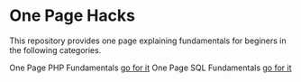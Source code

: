 One Page Hacks
===========================
This repository provides one page explaining fundamentals for beginers in the following categories.

One Page PHP Fundamentals <a href="https://github.com/mehikmat/One-Page-Hacks/wiki/One-Page-PHP-Fundamentals">go for it</a>
One Page SQL Fundamentals <a href="https://github.com/mehikmat/One-Page-Hacks/wiki/One-Page-SQL-Fundamentals">go for it</a>
